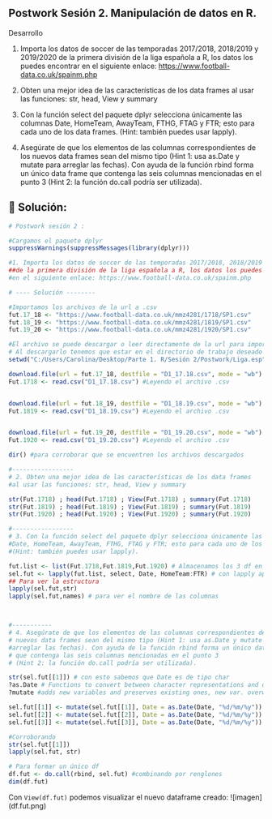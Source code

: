 ## Postwork Sesión 2. Manipulación de datos en R. 
Desarrollo


1.    Importa los datos de soccer de las temporadas 2017/2018, 2018/2019 y 2019/2020 de la primera división de la liga española a R, los datos los puedes encontrar en el siguiente enlace: https://www.football-data.co.uk/spainm.php

 2.   Obten una mejor idea de las características de los data frames al usar las funciones: str, head, View y summary

3.    Con la función select del paquete dplyr selecciona únicamente las columnas Date, HomeTeam, AwayTeam, FTHG, FTAG y FTR; esto para cada uno de los data frames. (Hint: también puedes usar lapply).

4.    Asegúrate de que los elementos de las columnas correspondientes de los nuevos data frames sean del mismo tipo (Hint 1: usa as.Date y mutate para arreglar las fechas). Con ayuda de la función rbind forma un único data frame que contenga las seis columnas mencionadas en el punto 3 (Hint 2: la función do.call podría ser utilizada).

## :pushpin: Solución:
```R
# Postwork sesión 2 : 

#Cargamos el paquete dplyr
suppressWarnings(suppressMessages(library(dplyr)))

#1. Importa los datos de soccer de las temporadas 2017/2018, 2018/2019 y 2019/2020
##de la primera división de la liga española a R, los datos los puedes encontrar 
#en el siguiente enlace: https://www.football-data.co.uk/spainm.php

# ---- Solución --------

#Importamos los archivos de la url a .csv
fut.17_18 <- "https://www.football-data.co.uk/mmz4281/1718/SP1.csv"
fut.18_19 <- "https://www.football-data.co.uk/mmz4281/1819/SP1.csv"
fut.19_20 <- "https://www.football-data.co.uk/mmz4281/1920/SP1.csv"

#El archivo se puede descargar o leer directamente de la url para importarlo a R
# Al descargarlo tenemos que estar en el directorio de trabajo deseado 
setwd("C:/Users/Carolina/Desktop/Parte 1. R/Sesión 2/Postwork/Liga.esp")

download.file(url = fut.17_18, destfile = "D1_17.18.csv", mode = "wb")
Fut.1718 <- read.csv("D1_17.18.csv") #Leyendo el archivo .csv


download.file(url = fut.18_19, destfile = "D1_18.19.csv", mode = "wb")
Fut.1819 <- read.csv("D1_18.19.csv") #Leyendo el archivo .csv


download.file(url = fut.19_20, destfile = "D1_19.20.csv", mode = "wb")
Fut.1920 <- read.csv("D1_19.20.csv") #Leyendo el archivo .csv

dir() #para corroborar que se encuentren los archivos descargados

#-----------------
# 2. Obten una mejor idea de las características de los data frames
#al usar las funciones: str, head, View y summary

str(Fut.1718) ; head(Fut.1718) ; View(Fut.1718) ; summary(Fut.1718)
str(Fut.1819) ; head(Fut.1819) ; View(Fut.1819) ; summary(Fut.1819)
str(Fut.1920) ; head(Fut.1920) ; View(Fut.1920) ; summary(Fut.1920)

#-----------------
# 3. Con la función select del paquete dplyr selecciona únicamente las columnas 
#Date, HomeTeam, AwayTeam, FTHG, FTAG y FTR; esto para cada uno de los data frames. 
#(Hint: también puedes usar lapply).

fut.list <- list(Fut.1718,Fut.1819,Fut.1920) # Almacenamos los 3 df en una lista
sel.fut <- lapply(fut.list, select, Date, HomeTeam:FTR) # con lapply aplicamos una función a una lista
## Para ver la estructura 
lapply(sel.fut,str)
lapply(sel.fut,names) # para ver el nombre de las columnas



#-----------
# 4. Asegúrate de que los elementos de las columnas correspondientes de los 
# nuevos data frames sean del mismo tipo (Hint 1: usa as.Date y mutate para 
#arreglar las fechas). Con ayuda de la función rbind forma un único data frame 
# que contenga las seis columnas mencionadas en el punto 3
# (Hint 2: la función do.call podría ser utilizada).

str(sel.fut[[1]]) # con esto sabemos que Date es de tipo char 
?as.Date # Functions to convert between character representations and objects of class "Date"
?mutate #adds new variables and preserves existing ones, new var. overwrite existing ones. 

sel.fut[[1]] <- mutate(sel.fut[[1]], Date = as.Date(Date, "%d/%m/%y"))
sel.fut[[2]] <- mutate(sel.fut[[2]], Date = as.Date(Date, "%d/%m/%y"))
sel.fut[[3]] <- mutate(sel.fut[[3]], Date = as.Date(Date, "%d/%m/%y"))

#Corroborando
str(sel.fut[[1]])
lapply(sel.fut, str)

# Para formar un único df 
df.fut <- do.call(rbind, sel.fut) #combinando por renglones
dim(df.fut)
```
Con ``` View(df.fut) ``` podemos visualizar el nuevo dataframe creado:
![imagen] (df.fut.png)
